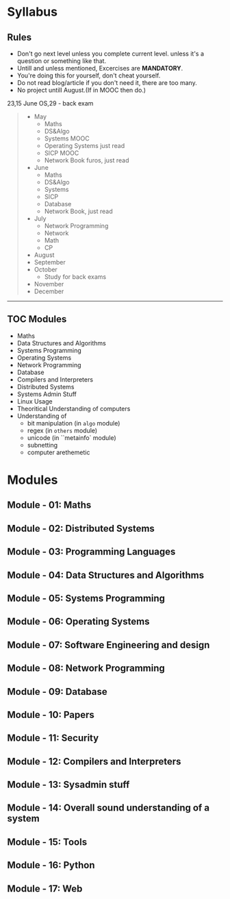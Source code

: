 # Syllabus

## Rules
- Don't go next level unless you complete current level.
unless it's a question or something like that.
- Untill and unless mentioned, Excercises are **MANDATORY**.
- You're doing this for yourself, don't cheat yourself.
- Do not read blog/article if you don't need it, there are too many.
- No project untill August.(If in MOOC then do.)

23,15 June OS,29 - back exam
> - May
>     - Maths
>     - DS&Algo
>     - Systems MOOC
>     - Operating Systems just read
>     - SICP MOOC
>     - Network Book furos, just read
> - June
>     - Maths
>     - DS&Algo
>     - Systems
>     - SICP
>     - Database
>     - Network Book, just read
> - July
>     - Network Programming
>     - Network
>     - Math
>     - CP
> - August
> - September
> - October
>     - Study for back exams
> - November
> - December

-----------------------

## TOC Modules
- Maths
- Data Structures and Algorithms
- Systems Programming
- Operating Systems
- Network Programming
- Database
- Compilers and Interpreters
- Distributed Systems
- Systems Admin Stuff
- Linux Usage
- Theoritical Understanding of computers
- Understanding of
    - bit manipulation (in `algo` module)
    - regex (in `others` module)
    - unicode (in ``metainfo` module)
    - subnetting
    - computer arethemetic

# Modules

## **Module - 01:** Maths
## **Module - 02:** Distributed Systems
## **Module - 03:** Programming Languages
## **Module - 04:** Data Structures and Algorithms
## **Module - 05:** Systems Programming
## **Module - 06:** Operating Systems
## **Module - 07:** Software Engineering and design
## **Module - 08:** Network Programming
## **Module - 09:** Database
## **Module - 10:** Papers
## **Module - 11:** Security
## **Module - 12:** Compilers and Interpreters
## **Module - 13:** Sysadmin stuff
## **Module - 14:** Overall sound understanding of a system
## **Module - 15:** Tools
## **Module - 16:** Python
## **Module - 17:** Web

